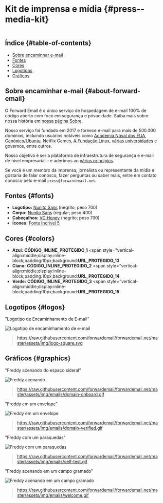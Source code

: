 # Kit de imprensa e mídia {#press--media-kit}

<img carregando="preguiçoso" src="/img/articles/press.webp" alt="" class="rounded-lg" />

## Índice {#table-of-contents}

* [Sobre encaminhar e-mail](#about-forward-email)
* [Fontes](#fonts)
* [Cores](#colors)
* [Logotipos](#logos)
* [Gráficos](#graphics)

## Sobre encaminhar e-mail {#about-forward-email}

O Forward Email é o único serviço de hospedagem de e-mail 100% de código aberto com foco em segurança e privacidade. Saiba mais sobre nossa história em [nossa página Sobre](/about).

Nosso serviço foi fundado em 2017 e fornece e-mail para mais de 500.000 domínios, incluindo usuários notáveis como [Academia Naval dos EUA](/blog/docs/federal-government-email-service-section-889-compliant), [Canônico/Ubuntu](/blog/docs/canonical-ubuntu-email-enterprise-case-study), Netflix Games, [A Fundação Linux](/blog/docs/linux-foundation-email-enterprise-case-study), [várias universidades](/blog/docs/alumni-email-forwarding-university-case-study) e governos, entre outros.

Nosso objetivo é ser a plataforma de infraestrutura de segurança e e-mail de nível empresarial – e aderimos ao [vários princípios](https://forwardemail.net/blog/docs/best-quantum-safe-encrypted-email-service#principles).

Se você é um membro da imprensa, jornalista ou representante da mídia e gostaria de falar conosco, fazer perguntas ou saber mais, entre em contato conosco pelo e-mail `press@forwardemail.net`.

## Fontes {#fonts}

* **Logotipo:** [Nunito Sans](https://fonts.google.com/specimen/Nunito+Sans) (negrito; peso 700)
* **Corpo:** [Nunito Sans](https://fonts.google.com/specimen/Nunito+Sans) (regular; peso 400)
* **Cabeçalhos:** [VC Honey](https://verycoolstudio.com/typefaces/honey) (negrito; peso 700)
* **Ícones:** [Fonte Incrível 5](https://fontawesome.com/)

## Cores {#colors}

* **Azul:** __CÓDIGO_INLINE_PROTEGIDO_1__ <span style="vertical-align:middle;display:inline-block;padding:10px;background:__URL_PROTEGIDO_13__
* **Ciano:** __CÓDIGO_INLINE_PROTEGIDO_2__ <span style="vertical-align:middle;display:inline-block;padding:10px;background:__URL_PROTEGIDO_14__
* **Verde:** __CÓDIGO_INLINE_PROTEGIDO_3__ <span style="vertical-align:middle;display:inline-block;padding:10px;background:__URL_PROTEGIDO_15__

## Logotipos {#logos}

"Logotipo de Encaminhamento de E-mail"

![Logotipo de encaminhamento de e-mail](https://raw.githubusercontent.com/forwardemail/forwardemail.net/master/assets/img/logo-square.svg)

> <https://raw.githubusercontent.com/forwardemail/forwardemail.net/master/assets/img/logo-square.svg>

## Gráficos {#graphics}

"Freddy acenando do espaço sideral"

![Freddy acenando](https://raw.githubusercontent.com/forwardemail/forwardemail.net/master/assets/img/emails/domain-onboard.gif)

> <https://raw.githubusercontent.com/forwardemail/forwardemail.net/master/assets/img/emails/domain-onboard.gif>

"Freddy em um envelope"

![Freddy em um envelope](https://raw.githubusercontent.com/forwardemail/forwardemail.net/master/assets/img/emails/domain-verified.gif)

> <https://raw.githubusercontent.com/forwardemail/forwardemail.net/master/assets/img/emails/domain-verified.gif>

"Freddy com um paraquedas"

![Freddy com um paraquedas](https://raw.githubusercontent.com/forwardemail/forwardemail.net/master/assets/img/emails/self-test.gif)

> <https://raw.githubusercontent.com/forwardemail/forwardemail.net/master/assets/img/emails/self-test.gif>

"Freddy acenando em um campo gramado"

![Freddy acenando em um campo gramado](https://raw.githubusercontent.com/forwardemail/forwardemail.net/master/assets/img/emails/welcome.gif)

> <https://raw.githubusercontent.com/forwardemail/forwardemail.net/master/assets/img/emails/welcome.gif>